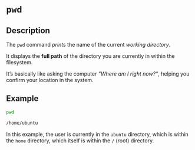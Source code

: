 # `pwd`

## Description

The `pwd` command _prints_ the name of the current _working_ _directory_.

It displays the **full path** of the directory you are currently in within the filesystem.

It’s basically like asking the computer _”Where am I right now?”_, helping you confirm your location in the system.

## Example

```sh
pwd
```

```sh
/home/ubuntu
```

In this example, the user is currently in the `ubuntu` directory, which is within the `home` directory, which itself is within the `/` (root) directory.
